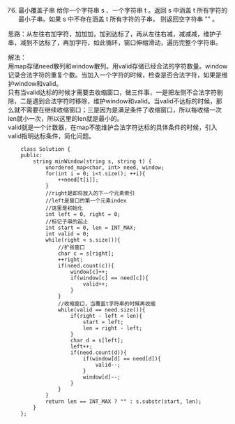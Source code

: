 76. 最小覆盖子串
给你一个字符串 s 、一个字符串 t 。返回 s 中涵盖 t 所有字符的最小子串。如果 s 中不存在涵盖 t 所有字符的子串，
则返回空字符串 "" 。  
  
思路：从左往右加字符，加加加，加到达标了，再从左往右减，减减减，维护子串，减到不达标了，再加字符，如此循环，窗口伸缩滑动，遍历完整个字符串。  

解法：  
用map存储need散列和window散列。用valid存储已经合法的字符数量。window记录合法字符的重复个数。当加入一个字符的时候，检查是否合法字符，如果是维护window和valid。  
只有当valid达标的时候才需要去收缩窗口，做三件事，一是把左侧不合法字符剔除，二是遇到合法字符时移除，维护window和valid。当valid不达标的时候，那么就不需要在继续收缩窗口；三是因为是满足条件了收缩窗口，所以每收缩一次len就小一次，所以这里的len就是最小的。  
valid就是一个计数器，在map不能维护合法字符达标的具体条件的时候，引入valid指明达标条件，简化问题。

		class Solution {
		public:
		    string minWindow(string s, string t) {
		        unordered_map<char, int> need, window;
		        for(int i = 0; i<t.size(); ++i){
		            ++need[t[i]];
		        }
		        //right是即将放入的下一个元素索引
		        //left是窗口的第一个元素index
		        //这里是初始化
		        int left = 0, right = 0;
		        //标记子串的起止
		        int start = 0, len = INT_MAX;
		        int valid = 0;
		        while(right < s.size()){
		            //扩张窗口
		            char c = s[right];
		            ++right;
		            if(need.count(c)){
		                window[c]++;
		                if(window[c] == need[c]){
		                    valid++;
		                }
		            }
		            //收缩窗口，当覆盖t字符串的时候再收缩
		            while(valid == need.size()){
		                if(right - left < len){
		                    start = left;
		                    len = right - left;
		                }
		                char d = s[left];
		                left++;
		                if(need.count(d)){
		                    if(window[d] == need[d]){
		                        valid--;
		                    }
		                    window[d]--;
		                }
		            }
		        }
		        return len == INT_MAX ? "" : s.substr(start, len);
		    }
		};